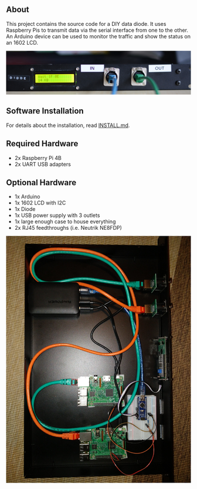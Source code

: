 ## About
This project contains the source code for a DIY data diode. It uses
Raspberry Pis to transmit data via the serial interface from one to
the other. An Arduino device can be used to monitor the traffic and
show the status on an 1602 LCD.

![Finished Diode](images/case.jpg)

## Software Installation
For details about the installation, read [INSTALL.md](INSTALL.md).

## Required Hardware
* 2x Raspberry Pi 4B
* 2x UART USB adapters
## Optional Hardware
* 1x Arduino
* 1x 1602 LCD with I2C
* 1x Diode
* 1x USB power supply with 3 outlets
* 1x large enough case to house everything
* 2x RJ45 feedthroughs (i.e. Neutrik NE8FDP)

![Finished Diode](images/inside.jpg)
